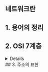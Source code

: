 ## 네트워크란
## 1. 용어의 정리
## 2. OSI 7계층
<details>

  |OSI|7계층| 
  |---|---| 
  |7계층|응용계층| 
  |6계층|표현계층| 
  |5계층|세션계층| 
  |4계층|전송계층| 
  |3계층|네트워크계층| 
  |2계층|데이터 링크 계층| 
  |1계층|물리계층| 

  
</details>
## 3. 주소의 표현

